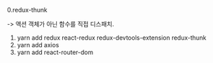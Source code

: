 0.redux-thunk

-> 액션 객체가 아닌 함수를 직접 디스패치.

1. yarn add redux react-redux redux-devtools-extension redux-thunk
2. yarn add axios
3. yarn add react-router-dom
